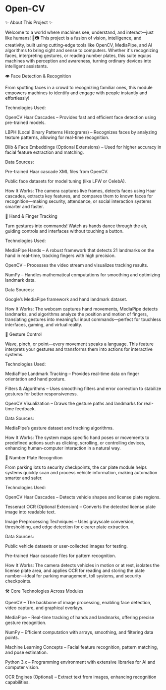 # Open-CV
✨ About This Project ✨

Welcome to a world where machines see, understand, and interact—just like humans! 🚀📷 This project is a fusion of vision, intelligence, and creativity, built using cutting-edge tools like OpenCV, MediaPipe, and AI algorithms to bring sight and sense to computers. Whether it's recognizing faces, interpreting gestures, or reading number plates, this suite equips machines with perception and awareness, turning ordinary devices into intelligent assistants.

👁 Face Detection & Recognition

From spotting faces in a crowd to recognizing familiar ones, this module empowers machines to identify and engage with people instantly and effortlessly!

Technologies Used:

OpenCV Haar Cascades – Provides fast and efficient face detection using pre-trained models.

LBPH (Local Binary Patterns Histograms) – Recognizes faces by analyzing texture patterns, allowing for real-time recognition.

Dlib & Face Embeddings (Optional Extensions) – Used for higher accuracy in facial feature extraction and matching.

Data Sources:

Pre-trained Haar cascade XML files from OpenCV.

Public face datasets for model tuning (like LFW or CelebA).

How It Works:
The camera captures live frames, detects faces using Haar cascades, extracts key features, and compares them to known faces for recognition—making security, attendance, or social interaction systems smarter and faster.

🤲 Hand & Finger Tracking

Turn gestures into commands! Watch as hands dance through the air, guiding controls and interfaces without touching a button.

Technologies Used:

MediaPipe Hands – A robust framework that detects 21 landmarks on the hand in real-time, tracking fingers with high precision.

OpenCV – Processes the video stream and visualizes tracking results.

NumPy – Handles mathematical computations for smoothing and optimizing landmark data.

Data Sources:

Google’s MediaPipe framework and hand landmark dataset.

How It Works:
The webcam captures hand movements, MediaPipe detects landmarks, and algorithms analyze the position and motion of fingers, translating gestures into meaningful input commands—perfect for touchless interfaces, gaming, and virtual reality.

🤟 Gesture Control

Wave, pinch, or point—every movement speaks a language. This feature interprets your gestures and transforms them into actions for interactive systems.

Technologies Used:

MediaPipe Landmark Tracking – Provides real-time data on finger orientation and hand posture.

Filters & Algorithms – Uses smoothing filters and error correction to stabilize gestures for better responsiveness.

OpenCV Visualization – Draws the gesture paths and landmarks for real-time feedback.

Data Sources:

MediaPipe’s gesture dataset and tracking algorithms.

How It Works:
The system maps specific hand poses or movements to predefined actions such as clicking, scrolling, or controlling devices, enhancing human-computer interaction in a natural way.

🚗 Number Plate Recognition

From parking lots to security checkpoints, the car plate module helps systems quickly scan and process vehicle information, making automation smarter and safer.

Technologies Used:

OpenCV Haar Cascades – Detects vehicle shapes and license plate regions.

Tesseract OCR (Optional Extension) – Converts the detected license plate image into readable text.

Image Preprocessing Techniques – Uses grayscale conversion, thresholding, and edge detection for clearer plate extraction.

Data Sources:

Public vehicle datasets or user-collected images for testing.

Pre-trained Haar cascade files for pattern recognition.

How It Works:
The camera detects vehicles in motion or at rest, isolates the license plate area, and applies OCR for reading and storing the plate number—ideal for parking management, toll systems, and security checkpoints.

🛠 Core Technologies Across Modules

OpenCV – The backbone of image processing, enabling face detection, video capture, and graphical overlays.

MediaPipe – Real-time tracking of hands and landmarks, offering precise gesture recognition.

NumPy – Efficient computation with arrays, smoothing, and filtering data points.

Machine Learning Concepts – Facial feature recognition, pattern matching, and pose estimation.

Python 3.x – Programming environment with extensive libraries for AI and computer vision.

OCR Engines (Optional) – Extract text from images, enhancing recognition capabilities.
